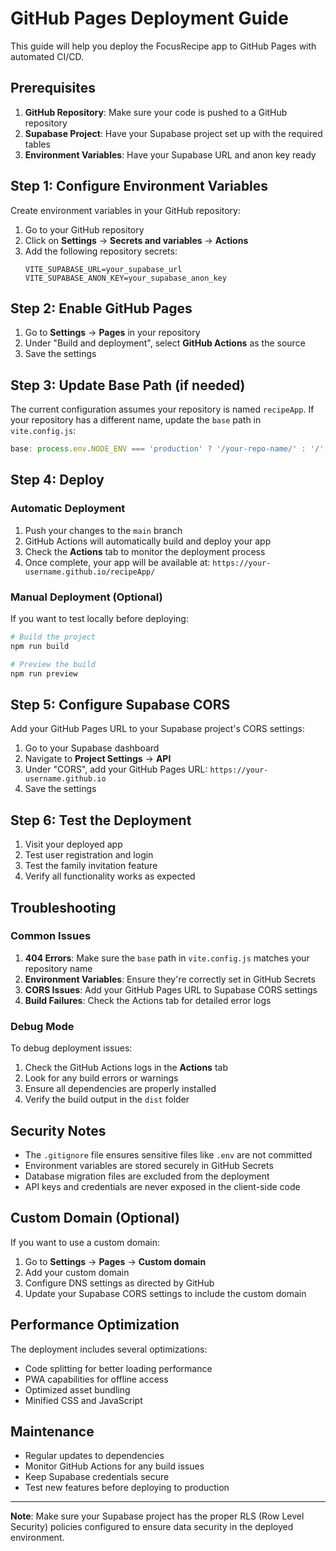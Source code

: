 # GitHub Pages Deployment Guide

This guide will help you deploy the FocusRecipe app to GitHub Pages with automated CI/CD.

## Prerequisites

1. **GitHub Repository**: Make sure your code is pushed to a GitHub repository
2. **Supabase Project**: Have your Supabase project set up with the required tables
3. **Environment Variables**: Have your Supabase URL and anon key ready

## Step 1: Configure Environment Variables

Create environment variables in your GitHub repository:

1. Go to your GitHub repository
2. Click on **Settings** → **Secrets and variables** → **Actions**
3. Add the following repository secrets:
   ```
   VITE_SUPABASE_URL=your_supabase_url
   VITE_SUPABASE_ANON_KEY=your_supabase_anon_key
   ```

## Step 2: Enable GitHub Pages

1. Go to **Settings** → **Pages** in your repository
2. Under "Build and deployment", select **GitHub Actions** as the source
3. Save the settings

## Step 3: Update Base Path (if needed)

The current configuration assumes your repository is named `recipeApp`. If your repository has a different name, update the `base` path in `vite.config.js`:

```javascript
base: process.env.NODE_ENV === 'production' ? '/your-repo-name/' : '/',
```

## Step 4: Deploy

### Automatic Deployment

1. Push your changes to the `main` branch
2. GitHub Actions will automatically build and deploy your app
3. Check the **Actions** tab to monitor the deployment process
4. Once complete, your app will be available at: `https://your-username.github.io/recipeApp/`

### Manual Deployment (Optional)

If you want to test locally before deploying:

```bash
# Build the project
npm run build

# Preview the build
npm run preview
```

## Step 5: Configure Supabase CORS

Add your GitHub Pages URL to your Supabase project's CORS settings:

1. Go to your Supabase dashboard
2. Navigate to **Project Settings** → **API**
3. Under "CORS", add your GitHub Pages URL: `https://your-username.github.io`
4. Save the settings

## Step 6: Test the Deployment

1. Visit your deployed app
2. Test user registration and login
3. Test the family invitation feature
4. Verify all functionality works as expected

## Troubleshooting

### Common Issues

1. **404 Errors**: Make sure the `base` path in `vite.config.js` matches your repository name
2. **Environment Variables**: Ensure they're correctly set in GitHub Secrets
3. **CORS Issues**: Add your GitHub Pages URL to Supabase CORS settings
4. **Build Failures**: Check the Actions tab for detailed error logs

### Debug Mode

To debug deployment issues:

1. Check the GitHub Actions logs in the **Actions** tab
2. Look for any build errors or warnings
3. Ensure all dependencies are properly installed
4. Verify the build output in the `dist` folder

## Security Notes

- The `.gitignore` file ensures sensitive files like `.env` are not committed
- Environment variables are stored securely in GitHub Secrets
- Database migration files are excluded from the deployment
- API keys and credentials are never exposed in the client-side code

## Custom Domain (Optional)

If you want to use a custom domain:

1. Go to **Settings** → **Pages** → **Custom domain**
2. Add your custom domain
3. Configure DNS settings as directed by GitHub
4. Update your Supabase CORS settings to include the custom domain

## Performance Optimization

The deployment includes several optimizations:

- Code splitting for better loading performance
- PWA capabilities for offline access
- Optimized asset bundling
- Minified CSS and JavaScript

## Maintenance

- Regular updates to dependencies
- Monitor GitHub Actions for any build issues
- Keep Supabase credentials secure
- Test new features before deploying to production

---

**Note**: Make sure your Supabase project has the proper RLS (Row Level Security) policies configured to ensure data security in the deployed environment.
